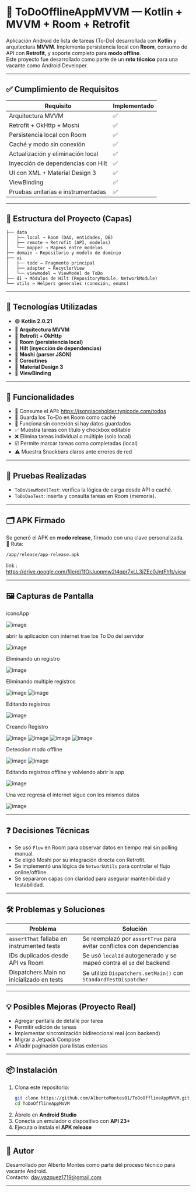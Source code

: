 # 📝 ToDoOfflineAppMVVM — Kotlin + MVVM + Room + Retrofit

Aplicación Android de lista de tareas (To-Do) desarrollada con **Kotlin** y arquitectura **MVVM**. Implementa persistencia local con **Room**, consumo de API con **Retrofit**, y soporte completo para **modo offline**.  
Este proyecto fue desarrollado como parte de un **reto técnico** para una vacante como Android Developer.

---

## ✅ Cumplimiento de Requisitos

| Requisito                                   | Implementado |
|--------------------------------------------|--------------|
| Arquitectura MVVM                          | ✅           |
| Retrofit + OkHttp + Moshi                  | ✅           |
| Persistencia local con Room                | ✅           |
| Caché y modo sin conexión                  | ✅           |
| Actualización y eliminación local          | ✅           |
| Inyección de dependencias con Hilt         | ✅           |
| UI con XML + Material Design 3             | ✅           |
| ViewBinding                                 | ✅           |
| Pruebas unitarias e instrumentadas         | ✅           |

---

## 📂 Estructura del Proyecto (Capas)

```
├── data
│   ├── local → Room (DAO, entidades, DB)
│   ├── remote → Retrofit (API, modelos)
│   └── mapper → Mapeos entre modelos
├── domain → Repositorio y modelo de dominio
├── ui
│   ├── todo → Fragmento principal
│   ├── adapter → RecyclerView
│   └── viewmodel → ViewModel de ToDo
├── di → Módulos de Hilt (RepositoryModule, NetworkModule)
└── utils → Helpers generales (conexión, enums)
```

---

## 🔧 Tecnologías Utilizadas

- 🟣 **Kotlin 2.0.21**
- 🧠 **Arquitectura MVVM**
- 🔌 **Retrofit + OkHttp**
- 🔄 **Room (persistencia local)**
- 🧩 **Hilt (inyección de dependencias)**
- 📡 **Moshi (parser JSON)**
- 🎯 **Coroutines**
- 🎨 **Material Design 3**
- 🧩 **ViewBinding**

---

## 🚀 Funcionalidades

- 🔄 Consume el API: https://jsonplaceholder.typicode.com/todos
- 💾 Guarda los To-Do en Room como caché
- 📴 Funciona sin conexión si hay datos guardados
- ✅ Muestra tareas con título y checkbox editable
- ❌ Elimina tareas individual o múltiple (solo local)
- ☑️ Permite marcar tareas como completadas (local)
- ⚠️ Muestra Snackbars claros ante errores de red

---

## 🧪 Pruebas Realizadas

- `ToDoViewModelTest`: verifica la lógica de carga desde API o caché.
- `ToDoDaoTest`: inserta y consulta tareas en Room (memoria).

---

## 🗂 APK Firmado

Se generó el APK en **modo release**, firmado con una clave personalizada.  
📍 Ruta:  
```
/app/release/app-release.apk
```
link : https://drive.google.com/file/d/1fOrJuopmw2l4qpr7xLL3jZEc0JntFh1t/view

---

## 🖼 Capturas de Pantalla

iconoApp

![image](https://github.com/user-attachments/assets/58a1b9de-1eec-4a13-969c-4bff7fe518ea)

abrir la aplicacion con internet trae los To Do del servidor

![image](https://github.com/user-attachments/assets/76204902-e525-4722-8f3d-dbd35705b5e5)

Eliminando un registro

![image](https://github.com/user-attachments/assets/e8cf26e3-4e83-4813-a38c-7f5a474b413f)

Eliminando multiple registros

![image](https://github.com/user-attachments/assets/10a4d8fe-cdb3-497e-b0c1-8d5ae8c4fa0a)
![image](https://github.com/user-attachments/assets/f228d767-376e-4e63-81b7-8000661bb58e)

Editando registros

![image](https://github.com/user-attachments/assets/7953b460-92b3-4d03-beb5-1798e4c561a6)

Creando Registro

![image](https://github.com/user-attachments/assets/c652d1ee-688d-4144-b8bf-3fc8e7f13791)
![image](https://github.com/user-attachments/assets/074d2e85-ae43-420e-95a0-c9b43b020384)
![image](https://github.com/user-attachments/assets/a888399b-1c47-49f8-86e1-ea83f24c21b3)
![image](https://github.com/user-attachments/assets/3c8ecdf2-4b4a-45e3-95b4-6e661c97a52c)

Deteccion modo offline

![image](https://github.com/user-attachments/assets/7be0962d-a441-434e-9634-a6d0b3bb95a4)
![image](https://github.com/user-attachments/assets/24bfd007-080d-48f1-b2f2-dc317f6859d4)

Editando registros offline y volviendo abrir la app

![image](https://github.com/user-attachments/assets/ad9a11be-5c90-4bd2-b441-1ad7b643499d)

Una vez regresa el internet sigue con los mismos datos 

![image](https://github.com/user-attachments/assets/61627aed-5e92-4170-8842-1fb463db674d)




---

## ❓ Decisiones Técnicas

- Se usó `Flow` en Room para observar datos en tiempo real sin polling manual.
- Se eligió Moshi por su integración directa con Retrofit.
- Se implementó una lógica de `NetworkUtils` para controlar el flujo online/offline.
- Se separaron capas con claridad para asegurar mantenibilidad y testabilidad.

---

## 🛠 Problemas y Soluciones

| Problema | Solución |
|---------|----------|
| `assertThat` fallaba en instrumented tests | Se reemplazó por `assertTrue` para evitar conflictos con dependencias |
| IDs duplicados desde API vs Room | Se usó `localId` autogenerado y se mapeó contra el `id` del backend |
| Dispatchers.Main no inicializado en tests | Se utilizó `Dispatchers.setMain()` con `StandardTestDispatcher` |

---

## 💡 Posibles Mejoras (Proyecto Real)

- Agregar pantalla de detalle por tarea
- Permitir edición de tareas
- Implementar sincronización bidireccional real (con backend)
- Migrar a Jetpack Compose
- Añadir paginación para listas extensas

---

## 📦 Instalación

1. Clona este repositorio:
   ```bash
   git clone https://github.com/AlbertoMontes01/ToDoOfflineAppMVVM.git
   cd ToDoOfflineAppMVVM
   ```
2. Ábrelo en **Android Studio**
3. Conecta un emulador o dispositivo con **API 23+**
4. Ejecuta o instala el **APK release**

---

## 🧠 Autor

Desarrollado por Alberto Montes como parte del proceso técnico para vacante Android.  
Contacto: dav.vazquez1719@gmail.com

---

